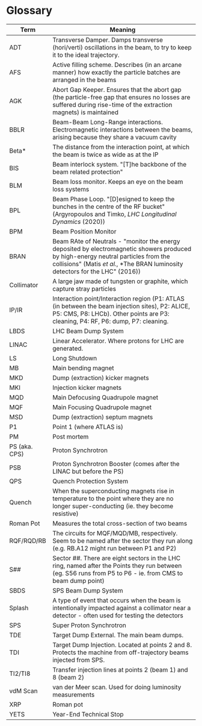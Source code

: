 # Glossary

| Term | Meaning |
|  --- |   ---   |
| ADT | Transverse Damper. Damps transverse (hori/verti) oscillations in the beam, to try to keep it to the ideal trajectory. |
| AFS | Active filling scheme. Describes (in an arcane manner) how exactly the particle batches are arranged in the beams |
| AGK | Abort Gap Keeper. Ensures that the abort gap (the particle-free gap that ensures no losses are suffered during rise-time of the extraction magnets) is maintained |
| BBLR | Beam-Beam Long-Range interactions. Electromagnetic interactions between the beams, arising because they share a vacuum cavity |
| Beta* | The distance from the interaction point, at which the beam is twice as wide as at the IP |
| BIS | Beam interlock system. "[T]he backbone of the beam related protection" |
| BLM | Beam loss monitor. Keeps an eye on the beam loss systems |
| BPL | Beam Phase Loop. "[D]esigned to keep the bunches in the centre of the RF bucket" (Argyropoulos and Timko, *LHC Longitudinal Dynamics* (2020)) |
| BPM | Beam Position Monitor |
| BRAN | Beam RAte of Neutrals - "monitor the energy deposited by electromagnetic showers produced by high-energy neutral particles from the collisions" (Matis *et al.*, *The BRAN luminosity detectors for the LHC" (2016)) |
| Collimator | A large jaw made of tungsten or graphite, which capture stray particles |
| IP/IR | Interaction point/Interaction region (P1: ATLAS (in between the beam injection sites), P2: ALICE, P5: CMS, P8: LHCb). Other points are P3: cleaning, P4: RF, P6: dump, P7: cleaning. |
| LBDS | LHC Beam Dump System |
| LINAC | Linear Accelerator. Where protons for LHC are generated. |
| LS | Long Shutdown |
| MB | Main bending magnet |
| MKD | Dump (extraction) kicker magnets |
| MKI | Injection kicker magnets |
| MQD | Main Defocusing Quadrupole magnet |
| MQF | Main Focusing Quadrupole magnet | 
| MSD | Dump (extraction) septum magnets |
| P1 | Point 1 (where ATLAS is) |
| PM | Post mortem |
| PS (aka. CPS) | Proton Synchrotron |
| PSB | Proton Synchrotron Booster (comes after the LINAC but before the PS) | 
| QPS | Quench Protection System |
| Quench | When the superconducting magnets rise in temperature to the point where they are no longer super-conducting (ie. they become resistive) |
| Roman Pot | Measures the total cross-section of two beams |
| RQF/RQD/RB | The circuits for MQF/MQD/MB, respectively. Seem to be named after the sector they run along (e.g. RB.A12 might run between P1 and P2) |
| S## | Sector ##. There are eight sectors in the LHC ring, named after the Points they run between (eg. S56 runs from P5 to P6 - ie. from CMS to beam dump point) |
| SBDS | SPS Beam Dump System |
| Splash | A type of event that occurs when the beam is intentionally impacted against a collimator near a detector - often used for testing the detectors |
| SPS | Super Proton Synchrotron |
| TDE | Target Dump External. The main beam dumps. |
| TDI | Target Dump Injection. Located at points 2 and 8. Protects the machine from off-trajectory beams injected from SPS. |
| TI2/TI8 | Transfer injection lines at points 2 (beam 1) and 8 (beam 2) |
| vdM Scan | van der Meer scan. Used for doing luminosity measurements |
| XRP | Roman pot |
| YETS | Year-End Technical Stop |